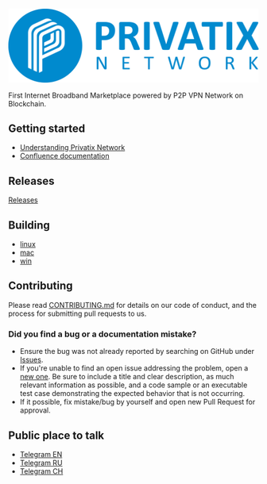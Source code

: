 ![](logo.png)

First Internet Broadband Marketplace powered by P2P VPN Network on Blockchain.

## Getting started

* [Understanding Privatix Network](https://medium.com/privatix/understanding-privatix-network-76026eeae870)
* [Confluence documentation](https://privatix.atlassian.net/wiki/spaces/BVP/)

## Releases

[Releases](https://github.com/Privatix/privatix/releases)

## Building

* [linux](doc/build/linux/README.md)
* [mac](doc/build/mac/README.md)
* [win](doc/build/win/README.md)

## Contributing

Please read [CONTRIBUTING.md](CONTRIBUTING.md) for details on our code of conduct, and the process for submitting pull requests to us.

### Did you find a bug or a documentation mistake?

* Ensure the bug was not already reported by searching on GitHub under [Issues](https://github.com/Privatix/privatix/issues).
* If you're unable to find an open issue addressing the problem, open a [new one](https://github.com/Privatix/privatix/issues/new). Be sure to include a title and clear description, as much relevant information as possible, and a code sample or an executable test case demonstrating the expected behavior that is not occurring.
* If it possible, fix mistake/bug by yourself and open new Pull Request for approval.

## Public place to talk

* [Telegram EN](https://t.me/privatix)
* [Telegram RU](https://t.me/privatix_ru)
* [Telegram CH](https://t.me/privatix_cn)